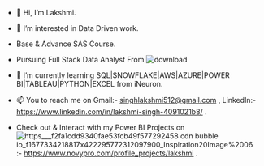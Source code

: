 - 👋 Hi, I’m Lakshmi. 
- 👀 I’m interested in Data Driven work.
-  Base & Advance SAS Course.
-  Pursuing Full Stack Data Analyst From ![download](https://github.com/Lakshmi512/Lakshmi512/assets/108252202/556f7ce3-4386-4e9a-a05d-d8a8ae5c5675)



- 🌱 I’m currently learning SQL|SNOWFLAKE|AWS|AZURE|POWER BI|TABLEAU|PYTHON|EXCEL from iNeuron.
- 📫 You to reach me on Gmail:- singhlakshmi512@gmail.com , LinkedIn:- https://www.linkedin.com/in/lakshmi-singh-4091021b8/ .
- Check out & Interact with my Power BI Projects on ![https___f2fa1cdd9340fae53fcb49f577292458 cdn bubble io_f1677334218817x422295772312097900_Inspiration20Image%2006](https://github.com/Lakshmi512/Lakshmi512/assets/108252202/7c7eca0d-66a3-4e54-a55d-cfad849442a6)
 :- https://www.novypro.com/profile_projects/lakshmi .

<!---
Lakshmi512/Lakshmi512 is a ✨ special ✨ repository because its `README.md` (this file) appears on your GitHub profile.
You can click the Preview link to take a look at your changes.
--->
